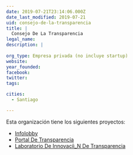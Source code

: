 ```yaml
---
date: 2019-07-21T23:14:06.000Z
date_last_modified: 2019-07-21
uid: consejo-de-la-transparencia
title: |
  Consejo De La Transparencia
legal_name: 
description: |
  
org_type: Empresa privada (no incluye startup)
website: 
year_founded: 
facebook: 
twitter: 
tags:

cities: 
  - Santiago

---
```


Esta organización tiene los siguientes proyectos:

- [Infolobby](/proyectos/infolobby)
- [Portal De Transparencia](/proyectos/portal-de-transparencia)
- [Laboratorio De Innovaciì_N De Transparencia](/proyectos/laboratorio-de-innovacii-n-de-transparencia)
